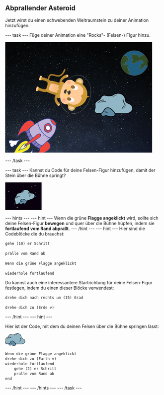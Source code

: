 ## Abprallender Asteroid

Jetzt wirst du einen schwebenden Weltraumstein zu deiner Animation hinzufügen.

--- task --- Füge deiner Animation eine "Rocks"- (Felsen-) Figur hinzu.

![Hinzufügen der Rocks-Figur](images/space-rock-sprite.png)

--- /task ---

--- task --- Kannst du Code für deine Felsen-Figur hinzufügen, damit der Stein über die Bühne springt?

![Testing a bouncing rock](images/space-bounce-test.png)

--- hints ---
 --- hint --- Wenn die grüne **Flagge angeklickt** wird, sollte sich deine Felsen-Figur **bewegen** und quer über die Bühne hüpfen, indem sie **fortlaufend** **vom Rand abprallt**.
--- /hint ---
 --- hint --- Hier sind die Codeblöcke die du brauchst:

```blocks3
gehe (10) er Schritt

pralle vom Rand ab

Wenn die grüne Flagge angeklickt

wiederhole fortlaufend
```

Du kannst auch eine interessantere Startrichtung für deine Felsen-Figur festlegen, indem du einen dieser Blöcke verwendest:

```blocks3
drehe dich nach rechts um (15) Grad

drehe dich zu (Erde v)
```

--- /hint --- --- hint ---

Hier ist der Code, mit dem du deinen Felsen über die Bühne springen lässt:

![Felsen Figur](images/sprite-rock.png)

```blocks3
Wenn die grüne Flagge angeklickt
drehe dich zu (Earth v)
wiederhole fortlaufend 
    gehe (2) er Schritt
    pralle vom Rand ab
end
```

--- /hint --- --- /hints --- --- /task ---